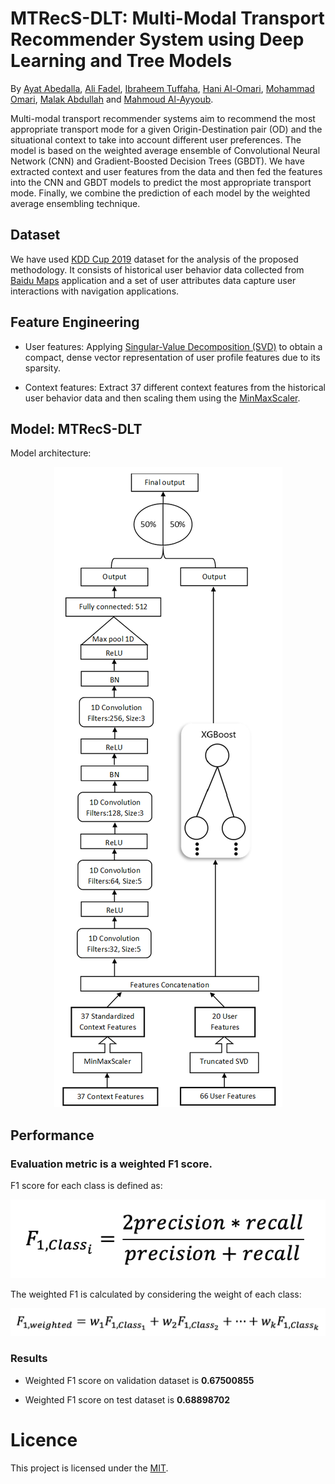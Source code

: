# MTRecS-DLT: Multi-Modal Transport Recommender System using Deep Learning and Tree Models

By [Ayat Abedalla](https://github.com/Ayat-Abedalla), [Ali Fadel](https://github.com/AliOsm), [Ibraheem Tuffaha](https://github.com/IbraheemTuffaha), [Hani Al-Omari](https://github.com/HaniAl-Omari), [Mohammad Omari](https://github.com/KasperOmari/Data-Science), [Malak Abdullah](https://github.com/justMLK) and [Mahmoud Al-Ayyoub](https://github.com/malayyoub).

Multi-modal transport recommender systems aim to recommend the most appropriate transport mode for a given Origin-Destination pair (OD) and the situational context to take into account different user preferences. The model is based on the weighted average ensemble of Convolutional Neural Network (CNN) and Gradient-Boosted Decision Trees (GBDT). We have extracted context and user features from the data and then fed the features into the CNN and GBDT models to predict the most appropriate transport mode. Finally, we combine the prediction of each model by the weighted average ensembling technique. 


## Dataset

We have used [KDD Cup 2019](https://dianshi.baidu.com/competition/29/question) dataset for the analysis of the proposed methodology. It consists of historical user behavior data collected from [Baidu Maps](http://www.baidu.com/) application and a set of user attributes data capture user interactions with navigation applications.

## Feature Engineering

- User features: Applying [Singular-Value Decomposition (SVD)](https://scikit-learn.org/stable/modules/generated/sklearn.decomposition.TruncatedSVD.html) to obtain a compact, dense vector representation of user profile features due to its sparsity.

- Context features: Extract 37 different context features from the historical user behavior data and then scaling them using the [MinMaxScaler](https://scikit-learn.org/stable/modules/generated/sklearn.preprocessing.MinMaxScaler.html).

## Model: MTRecS-DLT

Model architecture:

<p align="center">
  <img src="images/mtrs_model.png">
</p>

## Performance

### Evaluation metric is a weighted F1 score.

F1 score for each class is defined as:
<p align="center">
  <img src="images/f1_class.png">
</p>

The weighted F1 is calculated by considering the weight of each class:
<p align="center">
  <img src="images/f1_all.png">
</p>

### Results

- Weighted F1 score on validation dataset is **0.67500855**

- Weighted F1 score on test dataset is **0.68898702**

# Licence

This project is licensed under the [MIT](LICENSE).
